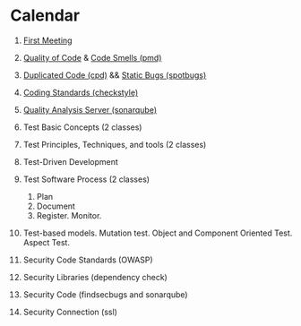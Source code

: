 Calendar
====

1. [First Meeting](class/first-meeting.md)

2. [Quality of Code](class/quality-of-code.md) & [Code Smells (pmd)](class/code-smells.md)

3. [Duplicated Code (cpd)](class/duplicated-code.md) && [Static Bugs (spotbugs)](class/static-bugs.md)

4. [Coding Standards (checkstyle)](class/coding-standards.md)

5. [Quality Analysis Server (sonarqube)](class/quality-analysis-server.md)

6. Test Basic Concepts (2 classes)

7. Test Principles, Techniques, and tools (2 classes)

8. Test-Driven Development

9. Test Software Process (2 classes)
    1. Plan
    2. Document
    3. Register. Monitor.

10. Test-based models. Mutation test. Object and Component Oriented Test. Aspect Test.

11. Security Code Standards (OWASP)

12. Security Libraries (dependency check)

13. Security Code (findsecbugs and sonarqube)

14. Security Connection (ssl)
